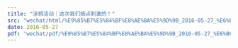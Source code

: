 ```yaml
---
title: "涂鸦活动｜这次我们搞点刺激的！"
src: "wechat/html/%E9%85%B7%E5%84%BF%E8%AE%BA%E5%9D%9B_2016-05-27_%E6%B6%82%E9%B8%A6%E6%B4%BB%E5%8A%A8%EF%BD%9C%E8%BF%99%E6%AC%A1%E6%88%91%E4%BB%AC%E6%90%9E%E7%82%B9%E5%88%BA%E6%BF%80%E7%9A%84%EF%BC%81.html"
date: 2016-05-27
pdf: "wechat/pdf/%E9%85%B7%E5%84%BF%E8%AE%BA%E5%9D%9B_2016-05-27_%E6%B6%82%E9%B8%A6%E6%B4%BB%E5%8A%A8%EF%BD%9C%E8%BF%99%E6%AC%A1%E6%88%91%E4%BB%AC%E6%90%9E%E7%82%B9%E5%88%BA%E6%BF%80%E7%9A%84%EF%BC%81.pdf"
---
```

